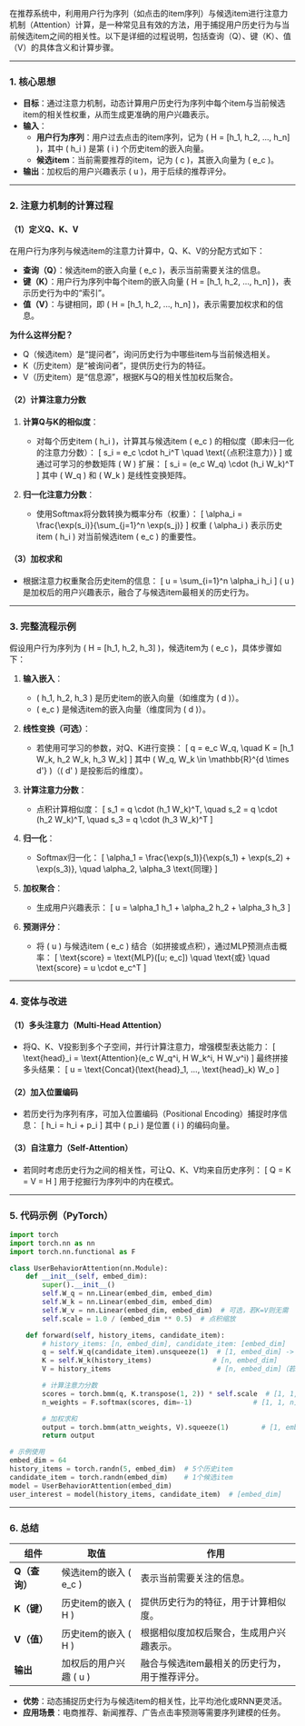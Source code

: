 在推荐系统中，利用用户行为序列（如点击的item序列）与候选item进行注意力机制（Attention）计算，是一种常见且有效的方法，用于捕捉用户历史行为与当前候选item之间的相关性。以下是详细的过程说明，包括查询（Q）、键（K）、值（V）的具体含义和计算步骤。

---

### **1. 核心思想**
- **目标**：通过注意力机制，动态计算用户历史行为序列中每个item与当前候选item的相关性权重，从而生成更准确的用户兴趣表示。
- **输入**：
  - **用户行为序列**：用户过去点击的item序列，记为 \( H = [h_1, h_2, ..., h_n] \)，其中 \( h_i \) 是第 \( i \) 个历史item的嵌入向量。
  - **候选item**：当前需要推荐的item，记为 \( c \)，其嵌入向量为 \( e_c \)。
- **输出**：加权后的用户兴趣表示 \( u \)，用于后续的推荐评分。

---

### **2. 注意力机制的计算过程**
#### **（1）定义Q、K、V**
在用户行为序列与候选item的注意力计算中，Q、K、V的分配方式如下：
- **查询（Q）**：候选item的嵌入向量 \( e_c \)，表示当前需要关注的信息。
- **键（K）**：用户行为序列中每个item的嵌入向量 \( H = [h_1, h_2, ..., h_n] \)，表示历史行为中的“索引”。
- **值（V）**：与键相同，即 \( H = [h_1, h_2, ..., h_n] \)，表示需要加权求和的信息。

**为什么这样分配？**
- Q（候选item）是“提问者”，询问历史行为中哪些item与当前候选相关。
- K（历史item）是“被询问者”，提供历史行为的特征。
- V（历史item）是“信息源”，根据K与Q的相关性加权后聚合。

#### **（2）计算注意力分数**
1. **计算Q与K的相似度**：
   - 对每个历史item \( h_i \)，计算其与候选item \( e_c \) 的相似度（即未归一化的注意力分数）：
     \[
     s_i = e_c \cdot h_i^T \quad \text{（点积注意力）}
     \]
     或通过可学习的参数矩阵 \( W \) 扩展：
     \[
     s_i = (e_c W_q) \cdot (h_i W_k)^T
     \]
     其中 \( W_q \) 和 \( W_k \) 是线性变换矩阵。

2. **归一化注意力分数**：
   - 使用Softmax将分数转换为概率分布（权重）：
     \[
     \alpha_i = \frac{\exp(s_i)}{\sum_{j=1}^n \exp(s_j)}
     \]
     权重 \( \alpha_i \) 表示历史item \( h_i \) 对当前候选item \( e_c \) 的重要性。

#### **（3）加权求和**
- 根据注意力权重聚合历史item的信息：
  \[
  u = \sum_{i=1}^n \alpha_i h_i
  \]
  \( u \) 是加权后的用户兴趣表示，融合了与候选item最相关的历史行为。

---

### **3. 完整流程示例**
假设用户行为序列为 \( H = [h_1, h_2, h_3] \)，候选item为 \( e_c \)，具体步骤如下：

1. **输入嵌入**：
   - \( h_1, h_2, h_3 \) 是历史item的嵌入向量（如维度为 \( d \)）。
   - \( e_c \) 是候选item的嵌入向量（维度同为 \( d \)）。

2. **线性变换（可选）**：
   - 若使用可学习的参数，对Q、K进行变换：
     \[
     q = e_c W_q, \quad K = [h_1 W_k, h_2 W_k, h_3 W_k]
     \]
     其中 \( W_q, W_k \in \mathbb{R}^{d \times d'} \)（\( d' \) 是投影后的维度）。

3. **计算注意力分数**：
   - 点积计算相似度：
     \[
     s_1 = q \cdot (h_1 W_k)^T, \quad s_2 = q \cdot (h_2 W_k)^T, \quad s_3 = q \cdot (h_3 W_k)^T
     \]

4. **归一化**：
   - Softmax归一化：
     \[
     \alpha_1 = \frac{\exp(s_1)}{\exp(s_1) + \exp(s_2) + \exp(s_3)}, \quad \alpha_2, \alpha_3 \text{同理}
     \]

5. **加权聚合**：
   - 生成用户兴趣表示：
     \[
     u = \alpha_1 h_1 + \alpha_2 h_2 + \alpha_3 h_3
     \]

6. **预测评分**：
   - 将 \( u \) 与候选item \( e_c \) 结合（如拼接或点积），通过MLP预测点击概率：
     \[
     \text{score} = \text{MLP}([u; e_c]) \quad \text{或} \quad \text{score} = u \cdot e_c^T
     \]

---

### **4. 变体与改进**
#### **（1）多头注意力（Multi-Head Attention）**
- 将Q、K、V投影到多个子空间，并行计算注意力，增强模型表达能力：
  \[
  \text{head}_i = \text{Attention}(e_c W_q^i, H W_k^i, H W_v^i)
  \]
  最终拼接多头结果：
  \[
  u = \text{Concat}(\text{head}_1, ..., \text{head}_k) W_o
  \]

#### **（2）加入位置编码**
- 若历史行为序列有序，可加入位置编码（Positional Encoding）捕捉时序信息：
  \[
  h_i = h_i + p_i
  \]
  其中 \( p_i \) 是位置 \( i \) 的编码向量。

#### **（3）自注意力（Self-Attention）**
- 若同时考虑历史行为之间的相关性，可让Q、K、V均来自历史序列：
  \[
  Q = K = V = H
  \]
  用于挖掘行为序列中的内在模式。

---

### **5. 代码示例（PyTorch）**
```python
import torch
import torch.nn as nn
import torch.nn.functional as F

class UserBehaviorAttention(nn.Module):
    def __init__(self, embed_dim):
        super().__init__()
        self.W_q = nn.Linear(embed_dim, embed_dim)
        self.W_k = nn.Linear(embed_dim, embed_dim)
        self.W_v = nn.Linear(embed_dim, embed_dim)  # 可选，若K=V则无需
        self.scale = 1.0 / (embed_dim ** 0.5)  # 点积缩放

    def forward(self, history_items, candidate_item):
        # history_items: [n, embed_dim], candidate_item: [embed_dim]
        q = self.W_q(candidate_item).unsqueeze(1)  # [1, embed_dim] -> [1, 1, embed_dim]
        K = self.W_k(history_items)               # [n, embed_dim]
        V = history_items                          # [n, embed_dim]（若K=V则直接使用）

        # 计算注意力分数
        scores = torch.bmm(q, K.transpose(1, 2)) * self.scale  # [1, 1, n]
        n_weights = F.softmax(scores, dim=-1)               # [1, 1, n]

        # 加权求和
        output = torch.bmm(attn_weights, V).squeeze(1)        # [1, embed_dim]
        return output

# 示例使用
embed_dim = 64
history_items = torch.randn(5, embed_dim)  # 5个历史item
candidate_item = torch.randn(embed_dim)    # 1个候选item
model = UserBehaviorAttention(embed_dim)
user_interest = model(history_items, candidate_item)  # [embed_dim]
```

---

### **6. 总结**
| **组件** | **取值** | **作用** |
|----------|----------|----------|
| **Q（查询）** | 候选item的嵌入 \( e_c \) | 表示当前需要关注的信息。 |
| **K（键）** | 历史item的嵌入 \( H \) | 提供历史行为的特征，用于计算相似度。 |
| **V（值）** | 历史item的嵌入 \( H \) | 根据相似度加权后聚合，生成用户兴趣表示。 |
| **输出** | 加权后的用户兴趣 \( u \) | 融合与候选item最相关的历史行为，用于推荐评分。 |

- **优势**：动态捕捉历史行为与候选item的相关性，比平均池化或RNN更灵活。
- **应用场景**：电商推荐、新闻推荐、广告点击率预测等需要序列建模的任务。
